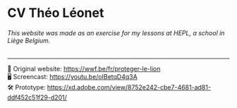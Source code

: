 # CV Théo Léonet

###### This website was made as an exercise for my lessons at HEPL, a school in Liège Belgium.

---

 🦁 Original website: https://wwf.be/fr/proteger-le-lion  
🖥 Screencast: https://youtu.be/oIBetqD4q3A  
🛠 Prototype: https://xd.adobe.com/view/8752e242-cbe7-4681-ad81-ddf452c51f29-d201/